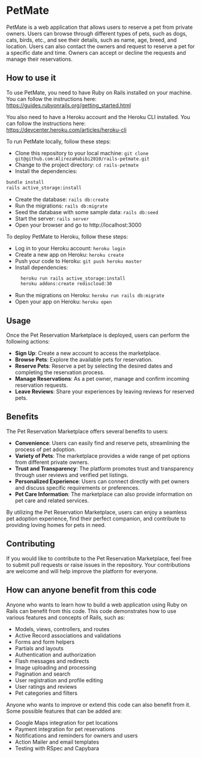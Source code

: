 # PetMate

PetMate is a web application that allows users to reserve a pet from private owners. Users can browse through different types of pets, such as dogs, cats, birds, etc., and see their details, such as name, age, breed, and location. Users can also contact the owners and request to reserve a pet for a specific date and time. Owners can accept or decline the requests and manage their reservations.

## How to use it

To use PetMate, you need to have Ruby on Rails installed on your machine. You can follow the instructions here: https://guides.rubyonrails.org/getting_started.html

You also need to have a Heroku account and the Heroku CLI installed. You can follow the instructions here: https://devcenter.heroku.com/articles/heroku-cli

To run PetMate locally, follow these steps:

- Clone this repository to your local machine: `git clone git@github.com:AlirezaHabibi2010/rails-petmate.git`
- Change to the project directory: `cd rails-petmate`
- Install the dependencies:
```sh
bundle install
rails active_storage:install

```  
- Create the database: `rails db:create`
- Run the migrations: `rails db:migrate`
- Seed the database with some sample data: `rails db:seed`
- Start the server: `rails server`
- Open your browser and go to http://localhost:3000

To deploy PetMate to Heroku, follow these steps:

- Log in to your Heroku account: `heroku login`
- Create a new app on Heroku: `heroku create`
- Push your code to Heroku: `git push heroku master`
- Install dependencies:
  ```sh
    heroku run rails active_storage:install
    heroku addons:create rediscloud:30
  ```
- Run the migrations on Heroku: `heroku run rails db:migrate`
- Open your app on Heroku: `heroku open`

## Usage

Once the Pet Reservation Marketplace is deployed, users can perform the following actions:

- **Sign Up**: Create a new account to access the marketplace.
- **Browse Pets**: Explore the available pets for reservation.
- **Reserve Pets**: Reserve a pet by selecting the desired dates and completing the reservation process.
- **Manage Reservations**: As a pet owner, manage and confirm incoming reservation requests.
- **Leave Reviews**: Share your experiences by leaving reviews for reserved pets.

## Benefits

The Pet Reservation Marketplace offers several benefits to users:

- **Convenience**: Users can easily find and reserve pets, streamlining the process of pet adoption.
- **Variety of Pets**: The marketplace provides a wide range of pet options from different private owners.
- **Trust and Transparency**: The platform promotes trust and transparency through user reviews and verified pet listings.
- **Personalized Experience**: Users can connect directly with pet owners and discuss specific requirements or preferences.
- **Pet Care Information**: The marketplace can also provide information on pet care and related services.

By utilizing the Pet Reservation Marketplace, users can enjoy a seamless pet adoption experience, find their perfect companion, and contribute to providing loving homes for pets in need.

## Contributing

If you would like to contribute to the Pet Reservation Marketplace, feel free to submit pull requests or raise issues in the repository. Your contributions are welcome and will help improve the platform for everyone.


## How can anyone benefit from this code

Anyone who wants to learn how to build a web application using Ruby on Rails can benefit from this code. This code demonstrates how to use various features and concepts of Rails, such as:

- Models, views, controllers, and routes
- Active Record associations and validations
- Forms and form helpers
- Partials and layouts
- Authentication and authorization
- Flash messages and redirects
- Image uploading and processing
- Pagination and search
- User registration and profile editing
- User ratings and reviews
- Pet categories and filters

Anyone who wants to improve or extend this code can also benefit from it. Some possible features that can be added are:

- Google Maps integration for pet locations
- Payment integration for pet reservations
- Notifications and reminders for owners and users
- Action Mailer and email templates
- Testing with RSpec and Capybara
  
